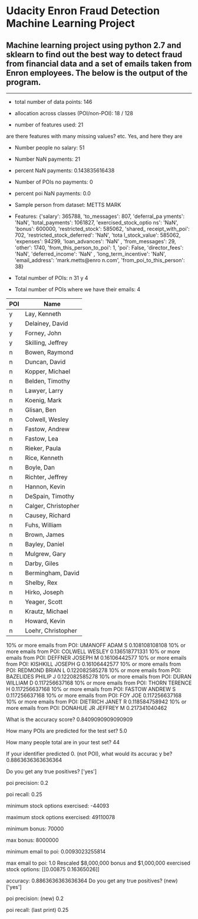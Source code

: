 # Udacity Enron Fraud Detection Machine Learning Project

## Machine learning project using python 2.7 and sklearn to find out the best way to detect fraud from financial data and a set of emails taken from Enron employees. The below is the output of the program.

___

 - total number of data points:  146

 - allocation across classes (POI/non-POI):  18 / 128

 - number of features used:  21

 are there features with many missing values? etc. Yes, and here
they are

 - Number people no salary:  51

 - Number NaN payments:  21

 - percent NaN payments:  0.143835616438

 - Number of POIs no payments:  0

 - percent poi NaN payments:  0.0

 - Sample person from dataset:  METTS MARK

 - Features:  {'salary': 365788, 'to_messages': 807, 'deferral_pa
yments': 'NaN', 'total_payments': 1061827, 'exercised_stock_optio
ns': 'NaN', 'bonus': 600000, 'restricted_stock': 585062, 'shared_
receipt_with_poi': 702, 'restricted_stock_deferred': 'NaN', 'tota
l_stock_value': 585062, 'expenses': 94299, 'loan_advances': 'NaN'
, 'from_messages': 29, 'other': 1740, 'from_this_person_to_poi':
1, 'poi': False, 'director_fees': 'NaN', 'deferred_income': 'NaN'
, 'long_term_incentive': 'NaN', 'email_address': 'mark.metts@enro
n.com', 'from_poi_to_this_person': 38}

 - Total number of POIs:
n    31
y     4

 - Total number of POIs where we have their emails:  4

<table>
 <thead>
  <tr>
   <th>POI</th>
   <th>Name</th>
  </tr>
 </thead>
 <tbody>
  <tr>
   <td>y</td>
   <td>Lay, Kenneth</td>
  </tr>
  <tr>
   <td>y</td>
   <td> Delainey, David</td>
  </tr>
  <tr>
   <td>y</td>
   <td>Forney, John</td>
  </tr>
  <tr>
   <td>y</td>
   <td>Skilling, Jeffrey</td>
  </tr>
  <tr>
   <td>n</td>
   <td>Bowen, Raymond</td>
  </tr>
    <tr>
    <td>n</td>
    <td>Duncan, David</td>
   </tr>
    <tr>
   <td>n</td>
   <td>Kopper, Michael</td>
  </tr>
    <tr>
   <td>n</td>
   <td>Belden, Timothy</td>
  </tr>
    <tr>
   <td>n</td>
   <td>Lawyer, Larry</td>
  </tr>
    <tr>
   <td>n</td>
   <td>Koenig, Mark</td>
  </tr>
    <tr>
   <td>n</td>
   <td>Glisan, Ben</td>
  </tr>
    <tr>
   <td>n</td>
   <td>Colwell, Wesley</td>
  </tr>
    <tr>
   <td>n</td>
   <td>Fastow, Andrew</td>
  </tr>
    <tr>
   <td>n</td>
   <td>Fastow, Lea</td>
  </tr>
    <tr>
   <td>n</td>
   <td>Rieker, Paula</td>
  </tr>
    <tr>
   <td>n</td>
   <td>Rice, Kenneth</td>
  </tr>
    <tr>
   <td>n</td>
   <td>Boyle, Dan</td>
  </tr>
    <tr>
   <td>n</td>
   <td>Richter, Jeffrey</td>
  </tr>
    <tr>
   <td>n</td>
   <td>Hannon, Kevin</td>
  </tr>
    <tr>
   <td>n</td>
   <td>DeSpain, Timothy</td>
  </tr>
    <tr>
   <td>n</td>
   <td>Calger, Christopher</td>
  </tr>
    <tr>
   <td>n</td>
   <td>Causey, Richard</td>
  </tr>
    <tr>
   <td>n</td>
   <td>Fuhs, William</td>
  </tr>
    <tr>
     <td>n</td>
     <td>Brown, James</td>
    </tr>
   <tr>
     <td>n</td>
     <td>Bayley, Daniel</td>
    </tr>
   <tr>
     <td>n</td>
     <td>Mulgrew, Gary</td>
    </tr>
   <tr>
     <td>n</td>
     <td>Darby, Giles</td>
    </tr>
   <tr>
     <td>n</td>
     <td>Bermingham, David</td>
    </tr>
   <tr>
     <td>n</td>
     <td>Shelby, Rex</td>
    </tr>
   <tr>
     <td>n</td>
     <td>Hirko, Joseph</td>
    </tr>
   <tr>
     <td>n</td>
     <td>Yeager, Scott</td>
    </tr>
   <tr>
     <td>n</td>
     <td>Krautz, Michael</td>
    </tr>
   <tr>
     <td>n</td>
     <td>Howard, Kevin</td>
    </tr>
   <tr>
     <td>n</td>
     <td>Loehr, Christopher</td>
    </tr>
 </tbody>
</table>


10% or more emails from POI:  UMANOFF ADAM S 0.108108108108
10% or more emails from POI:  COLWELL WESLEY 0.136518771331
10% or more emails from POI:  DEFFNER JOSEPH M 0.16106442577
10% or more emails from POI:  KISHKILL JOSEPH G 0.16106442577
10% or more emails from POI:  REDMOND BRIAN L 0.122082585278
10% or more emails from POI:  BAZELIDES PHILIP J 0.122082585278
10% or more emails from POI:  DURAN WILLIAM D 0.117256637168
10% or more emails from POI:  THORN TERENCE H 0.117256637168
10% or more emails from POI:  FASTOW ANDREW S 0.117256637168
10% or more emails from POI:  FOY JOE 0.117256637168
10% or more emails from POI:  DIETRICH JANET R 0.118584758942
10% or more emails from POI:  DONAHUE JR JEFFREY M 0.217341040462


What is the accuracy score?  0.8409090909090909

How many POIs are predicted for the test set?  5.0

How many people total are in your test set? 44

If your identifier predicted 0. (not POI), what would its accurac
y be? 0.8863636363636364

Do you get any true positives?  ['yes']

poi precision:  0.2

poi recall:  0.25


 minimum stock options exercised:  -44093

 maximum stock options exercised:  49110078

 minimum bonus:  70000

 max bonus:  8000000

 minimum email to poi:  0.0093023255814

 max email to poi:  1.0
Rescaled $8,000,000 bonus and $1,000,000 exercised stock options:
  [[0.00875    0.16365026]]

 accuracy:  0.8863636363636364
Do you get any true positives? (new)  ['yes']

poi precision: (new) 0.2

poi recall: (last print) 0.25
